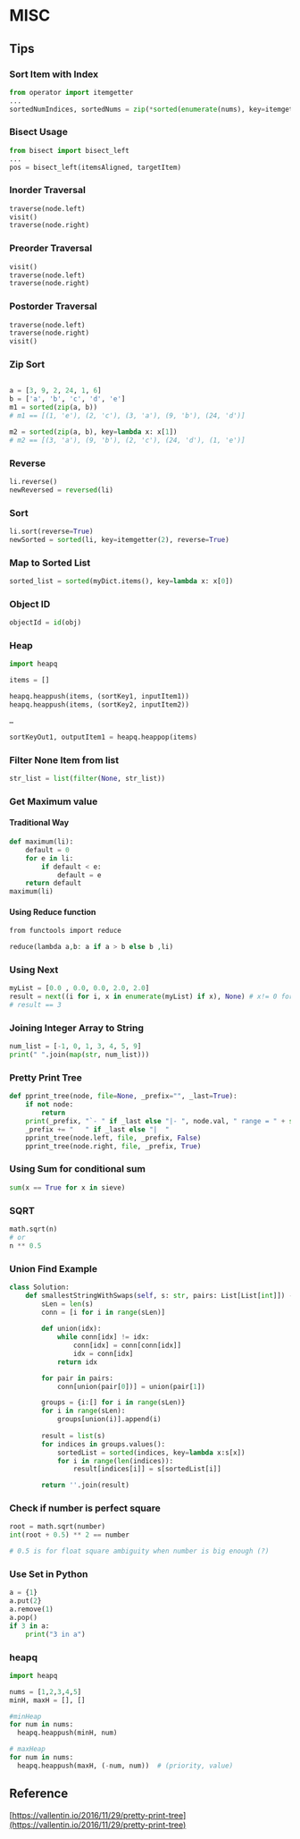 # MISC

## Tips

### Sort Item with Index

```python
from operator import itemgetter
...
sortedNumIndices, sortedNums = zip(*sorted(enumerate(nums), key=itemgetter(1)))
```

### Bisect Usage

```python
from bisect import bisect_left
...
pos = bisect_left(itemsAligned, targetItem)
```

### Inorder Traversal

```python
traverse(node.left)
visit()
traverse(node.right)
```

### Preorder Traversal

```python
visit()
traverse(node.left)
traverse(node.right)
```

### Postorder Traversal

```python
traverse(node.left)
traverse(node.right)
visit()
```

### Zip Sort

```python

a = [3, 9, 2, 24, 1, 6]
b = ['a', 'b', 'c', 'd', 'e']
m1 = sorted(zip(a, b))
# m1 == [(1, 'e'), (2, 'c'), (3, 'a'), (9, 'b'), (24, 'd')]

m2 = sorted(zip(a, b), key=lambda x: x[1])
# m2 == [(3, 'a'), (9, 'b'), (2, 'c'), (24, 'd'), (1, 'e')]
```

### Reverse

```python
li.reverse()
newReversed = reversed(li)
```

### Sort

```python
li.sort(reverse=True)
newSorted = sorted(li, key=itemgetter(2), reverse=True)
```

### Map to Sorted List

```python
sorted_list = sorted(myDict.items(), key=lambda x: x[0])
```

### Object ID

```python
objectId = id(obj)
```

### Heap

```python
import heapq

items = []

heapq.heappush(items, (sortKey1, inputItem1))
heapq.heappush(items, (sortKey2, inputItem2))

…

sortKeyOut1, outputItem1 = heapq.heappop(items)
```

### Filter None Item from list

```python
str_list = list(filter(None, str_list))
```

### Get Maximum value

#### Traditional Way

```python
def maximum(li):
    default = 0
    for e in li:
        if default < e:
            default = e
    return default
maximum(li)
```

#### Using Reduce function

```php
from functools import reduce

reduce(lambda a,b: a if a > b else b ,li)
```

### Using Next

```python
myList = [0.0 , 0.0, 0.0, 2.0, 2.0]
result = next((i for i, x in enumerate(myList) if x), None) # x!= 0 for strict match
# result == 3
```

### Joining Integer Array to String

```python
num_list = [-1, 0, 1, 3, 4, 5, 9]
print(" ".join(map(str, num_list)))
```

### Pretty Print Tree

```python
def pprint_tree(node, file=None, _prefix="", _last=True):
    if not node:
        return
    print(_prefix, "`- " if _last else "|- ", node.val, " range = " + str(node.rg), sep="", file=file)
    _prefix += "   " if _last else "|  "
    pprint_tree(node.left, file, _prefix, False)   
    pprint_tree(node.right, file, _prefix, True)  
```

### Using Sum for conditional sum

```python
sum(x == True for x in sieve)
```

### SQRT

```python
math.sqrt(n)
# or
n ** 0.5
```

### Union Find Example

```python
class Solution:
    def smallestStringWithSwaps(self, s: str, pairs: List[List[int]]) -> str:
        sLen = len(s)
        conn = [i for i in range(sLen)]
        
        def union(idx):
            while conn[idx] != idx:
                conn[idx] = conn[conn[idx]]
                idx = conn[idx]
            return idx

        for pair in pairs:
            conn[union(pair[0])] = union(pair[1])

        groups = {i:[] for i in range(sLen)}
        for i in range(sLen):
            groups[union(i)].append(i)
        
        result = list(s)
        for indices in groups.values():
            sortedList = sorted(indices, key=lambda x:s[x])
            for i in range(len(indices)):
                result[indices[i]] = s[sortedList[i]]

        return ''.join(result)
```

### Check if number is perfect square

```python
root = math.sqrt(number)
int(root + 0.5) ** 2 == number

# 0.5 is for float square ambiguity when number is big enough (?)
```

### Use Set in Python

```python
a = {1}
a.put(2}
a.remove(1)
a.pop()
if 3 in a:
    print("3 in a")
```

### heapq

```python
import heapq

nums = [1,2,3,4,5]
minH, maxH = [], []

#minHeap
for num in nums:
  heapq.heappush(minH, num)

# maxHeap
for num in nums:
  heapq.heappush(maxH, (-num, num))  # (priority, value)
```



## Reference

[https://vallentin.io/2016/11/29/pretty-print-tree](https://vallentin.io/2016/11/29/pretty-print-tree)

        


